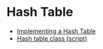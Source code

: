 # Hash Table

- [Implementing a Hash Table](https://github.com/369geofreeman/machine-learning-algorithms-and-data-structures/tree/main/Data-Structures/hash_table/imp_ht.ipynb)
- [Hash table class (script)](https://github.com/369geofreeman/machine-learning-algorithms-and-data-structures/tree/main/Data-Structures/hash_table/ht_script.py)
